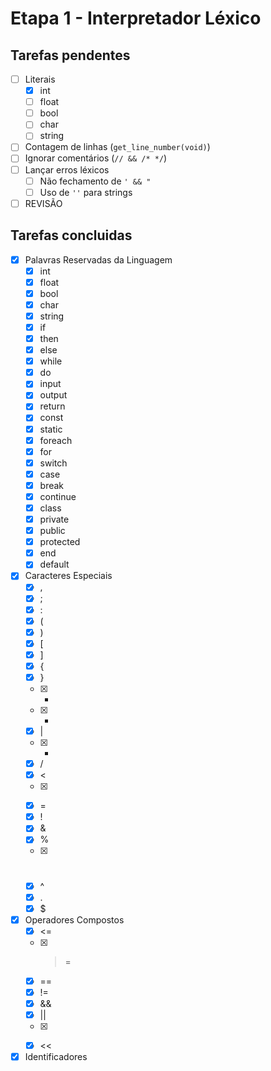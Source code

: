 # Etapa 1 - Interpretador Léxico

## Tarefas pendentes
- [ ] Literais
  - [X] int
  - [ ] float
  - [ ] bool
  - [ ] char
  - [ ] string
- [ ] Contagem de linhas (`get_line_number(void)`)
- [ ] Ignorar comentários (`// && /* */`)
- [ ] Lançar erros léxicos
  - [ ] Não fechamento de `' && "`
  - [ ] Uso de `''` para strings
- [ ] REVISÃO

## Tarefas concluidas
- [X] Palavras Reservadas da Linguagem
  - [X] int
  - [X] float
  - [X] bool
  - [X] char
  - [X] string
  - [X] if
  - [X] then
  - [X] else
  - [X] while
  - [X] do
  - [X] input
  - [X] output
  - [X] return
  - [X] const
  - [X] static
  - [X] foreach
  - [X] for
  - [X] switch
  - [X] case
  - [X] break
  - [X] continue
  - [X] class
  - [X] private
  - [X] public
  - [X] protected
  - [X] end
  - [X] default
- [X] Caracteres Especiais
  - [X] ,
  - [X] ;
  - [X] :
  - [X] (
  - [X] )
  - [X] [
  - [X] ]
  - [X] {
  - [X] }
  - [X] +
  - [X] -
  - [X] |
  - [X] *
  - [X] /
  - [X] <
  - [X] >
  - [X] =
  - [X] !
  - [X] &
  - [X] %
  - [X] #
  - [X] ^
  - [X] .
  - [X] $
- [X] Operadores Compostos
  - [X] <=
  - [X] >=
  - [X] ==
  - [X] !=
  - [X] &&
  - [X] ||
  - [X] >>
  - [X] <<
- [X] Identificadores